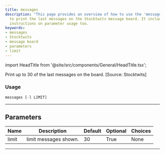 ```yaml
---
title: messages
description: "This page provides an overview of how to use the 'messages' function"
  to print the last messages on the Stocktwits message board. It includes detailed
  instructions on parameter usage too.
keywords:
- messages
- Stocktwits
- message board
- parameters
- limit
---
```


import HeadTitle from '@site/src/components/General/HeadTitle.tsx';

<HeadTitle title="stocks/ba/messages - Reference | OpenBB Terminal Docs" />

Print up to 30 of the last messages on the board. [Source: Stocktwits]

### Usage

```python
messages [-l LIMIT]
```

---

## Parameters

| Name | Description | Default | Optional | Choices |
| ---- | ----------- | ------- | -------- | ------- |
| limit | limit messages shown. | 30 | True | None |

---
